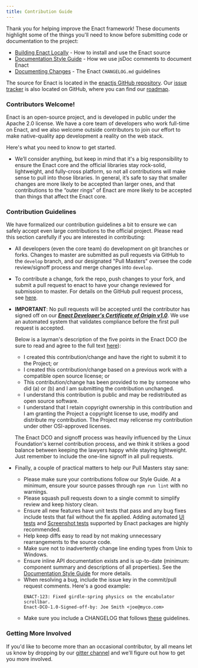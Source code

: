 ```yaml
---
title: Contribution Guide
---
```


Thank you for helping improve the Enact framework! These documents highlight some of the things you'll need to know before
submitting code or documentation to the project:

<!-- *   [Coding Style Guide](./code-style.md) - The Enact code style explained -->
*   [Building Enact Locally](./building-enact-locally.md) - How to install and use the Enact source
*   [Documentation Style Guide](./documentation.md) - How we use jsDoc comments to document Enact
*   [Documenting Changes](./changelogs.md) -  The Enact `CHANGELOG.md` guidelines

The source for Enact is located in the [enactjs GitHub repository](https://github.com/enactjs/enact). Our [issue tracker](https://github.com/enactjs/enact/issues) is also located on GitHub, where you can find our [roadmap](https://github.com/enactjs/enact/issues/1504).

### Contributors Welcome!

Enact is an open-source project, and is developed in public under the Apache 2.0 license. We have a core team of
developers who work full-time on Enact, and we also welcome outside contributors to join our effort to make native-quality
app development a reality on the web stack.

Here's what you need to know to get started.

*   We’ll consider anything, but keep in mind that it's a big responsibility to ensure the Enact core and the official
	libraries stay rock-solid, lightweight, and fully-cross platform, so not all contributions will make sense to pull into
	those libraries. In general, it’s safe to say that smaller changes are more likely to be accepted than larger ones, and
	that contributions to the “outer rings” of Enact are more likely to be accepted than things that affect the Enact core.

### Contribution Guidelines

We have formalized our contribution guidelines a bit to ensure we can safely accept even large contributions to the official
project. Please read this section carefully if you are interested in contributing:

*   All developers (even the core team) do development on git branches or forks. Changes to master are submitted as pull requests
	via GitHub to the `develop` branch, and our designated "Pull Masters" oversee the code review/signoff process and merge changes
	into `develop`.

*   To contribute a change, fork the repo, push changes to your fork, and submit a pull request to enact to have your change
	reviewed for submission to master. For details on the GitHub pull request process, see [here](https://help.github.com/articles/using-pull-requests).

*   **IMPORTANT**: No pull requests will be accepted until the contributor has signed off on our ***[Enact Developer's Certificate of Origin v1.0](./dco.md)***. We use an automated system that validates compliance before the first pull request is accepted.

	Below is a layman's description of the five points in the Enact DCO (be sure to read and agree to the full text [here](./dco.md)):

	*   I created this contribution/change and have the right to submit it to the Project; or
	*   I created this contribution/change based on a previous work with a compatible open source license; or
	*   This contribution/change has been provided to me by someone who did (a) or (b) and I am submitting the contribution unchanged.
	*   I understand this contribution is public and may be redistributed as open source software.
	*   I understand that I retain copyright ownership in this contribution and I am granting the Project a copyright license to
		use, modify and distribute my contribution. The Project may relicense my contribution under other OSI-approved licenses.
	
	The Enact DCO and signoff process was heavily influenced by the Linux Foundation's kernel contribution process, and we think
	it strikes a good balance between keeping the lawyers happy while staying lightweight. Just remember to include the one-line
	signoff in all pull requests.

*   Finally, a couple of practical matters to help our Pull Masters stay sane:

	*   Please make sure your contributions follow our Style Guide.  At a minimum, ensure your source passes through
	`npm run lint` with no warnings.
	*   Please squash pull requests down to a single commit to simplify review and keep history clean.
	*   Ensure all new features have unit tests that pass and any bug fixes include tests that fail without the fix applied. Adding automated [UI tests](./ui-testing.md) and [Screenshot tests](./screenshot-testing.md) supported by Enact packages are highly recommended.
	*   Help keep diffs easy to read by not making unnecessary rearrangements to the source code.
	*   Make sure not to inadvertently change line ending types from Unix to Windows.
	*   Ensure inline API documentation exists and is up-to-date (minimum: component summary and descriptions of all
	properties). See the [Documentation Style Guide](./documentation.md) for more details.
	*   When resolving a bug, include the issue key in the commit/pull request comments. Here's a good example:
		```
		ENACT-123: Fixed girdle-spring physics on the encabulator scrollbar.
		Enact-DCO-1.0-Signed-off-by: Joe Smith <joe@myco.com>
		```
	*   Make sure you include a CHANGELOG that follows [these](./changelogs.md) guidelines.

### Getting More Involved

If you'd like to become more than an occasional contributor, by all means let us know by dropping by
our [gitter channel](https://gitter.im/EnactJS/Lobby/~chat#share) and we'll figure out how to get
you more involved.
